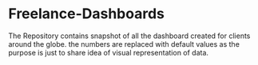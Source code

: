 # Freelance-Dashboards
The Repository contains snapshot of all the dashboard created for clients around the globe. the numbers are replaced with default values as the purpose is just to share idea of visual representation of data.
